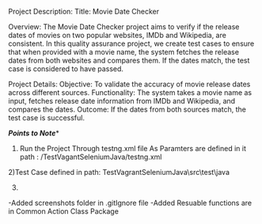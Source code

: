 Project Description:
Title: Movie Date Checker

Overview:
The Movie Date Checker project aims to verify if the release dates of movies on two popular websites, IMDb and Wikipedia, are consistent. In this quality assurance project, we create test cases to ensure that when provided with a movie name, the system fetches the release dates from both websites and compares them. If the dates match, the test case is considered to have passed.

Project Details:
Objective: To validate the accuracy of movie release dates across different sources.
Functionality: The system takes a movie name as input, fetches release date information from IMDb and Wikipedia, and compares the dates.
Outcome: If the dates from both sources match, the test case is successful.



 *************************************Points to Note**************************************

1) Run the Project Through testng.xml file As Paramters are defined in it
path : /TestVagantSeleniumJava/testng.xml

2)Test Case defined in
path: TestVagrantSeleniumJava\src\test\java

3)
-Added screenshots folder in .gitIgnore file
-Added Resuable functions are in  Common Action Class Package
